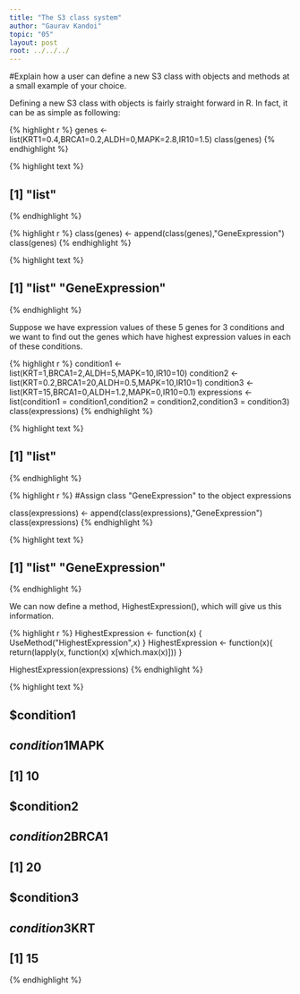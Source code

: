 ```yaml
---
title: "The S3 class system"
author: "Gaurav Kandoi"
topic: "05"
layout: post
root: ../../../
---
```


#Explain how a user can define a new S3 class with objects and methods at a small example of your choice.

Defining a new S3 class with objects is fairly straight forward in R. In fact, it can be as simple as following:


{% highlight r %}
genes <- list(KRT1=0.4,BRCA1=0.2,ALDH=0,MAPK=2.8,IR10=1.5)
class(genes)
{% endhighlight %}



{% highlight text %}
## [1] "list"
{% endhighlight %}



{% highlight r %}
class(genes) <- append(class(genes),"GeneExpression")
class(genes)
{% endhighlight %}



{% highlight text %}
## [1] "list"           "GeneExpression"
{% endhighlight %}

Suppose we have expression values of these 5 genes for 3 conditions and we want to find out the genes which have highest expression values in each of these conditions.


{% highlight r %}
condition1 <- list(KRT=1,BRCA1=2,ALDH=5,MAPK=10,IR10=10)
condition2 <- list(KRT=0.2,BRCA1=20,ALDH=0.5,MAPK=10,IR10=1)
condition3 <- list(KRT=15,BRCA1=0,ALDH=1.2,MAPK=0,IR10=0.1)
expressions <- list(condition1 = condition1,condition2 = condition2,condition3 = condition3)
class(expressions)
{% endhighlight %}



{% highlight text %}
## [1] "list"
{% endhighlight %}



{% highlight r %}
#Assign class "GeneExpression" to the object expressions

class(expressions) <- append(class(expressions),"GeneExpression")
class(expressions)
{% endhighlight %}



{% highlight text %}
## [1] "list"           "GeneExpression"
{% endhighlight %}

We can now define a method, HighestExpression(), which will give us this information.


{% highlight r %}
HighestExpression <- function(x) {
  UseMethod("HighestExpression",x)
}
HighestExpression <- function(x){
    return(lapply(x, function(x) x[which.max(x)]))
 }

 HighestExpression(expressions)
{% endhighlight %}



{% highlight text %}
## $condition1
## $condition1$MAPK
## [1] 10
## 
## 
## $condition2
## $condition2$BRCA1
## [1] 20
## 
## 
## $condition3
## $condition3$KRT
## [1] 15
{% endhighlight %}
